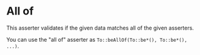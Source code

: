 # All of

This asserter validates if the given data matches all of the given asserters.

You can use the "all of" asserter as `To::beAllOf(To::be*(), To::be*(), ...)`.
